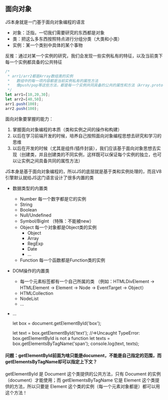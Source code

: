 ## 面向对象
JS本身就是一门基于面向对象编程的语言
- 对象：泛指，一切我们需要研究的东西都是对象
- 类：把这么多东西按照特点进行分组分类（大类和小类）
- 实例：某一个类别中具体的某个事物

反推：通过对某一个实例的研究，我们会发现一些实例私有的特征，以及当前类下每一个实例都具备的公共特征

```javascript
/*
 * arr1/arr2都是Array数组类的实例
 *   数组中的每一项内容都是当前实例私有的属性方法
 *   像push/pop等这些方法，都是每一个实例共同具备的公共的属性和方法（Array.prototype）
 */
let arr1=[10,20,30];
let arr2=[40,50];
arr1.push(100);
arr2.push(100);
```

面向对象要掌握的能力：

1. 掌握面向对象编程的本质（类和实例之间的操作和构建）
2. 以后在学习前端开发的时候，培养自己按照面向对象编程思想去研究和学习的思维
3. 以后在开发的时候（尤其是组件/插件封装），我们应该基于面向对象思想去实现（创建类，并且创建类的不同实例，这样既可以保证每个实例的独立，也可以让实例之间具备共同的属性方法）

JS本身是基于面向对象编程的，所以JS的底层就是基于类和实例处理的，而且V8引擎默认就给JS这门语言设计了很多内置的类
- 数据类型的内置类
	+ Number 每一个数字都是它的实例
	+ String
	+ Boolean
	+ Null/Undefined
	+ Symbol/BigInt （特殊：不能被new）
	+ Object 每一个对象都是Object类的实例
		+ Object
		+ Array
		+ RegExp
		+ Date
		+ ...
	+ Function 每一个函数都是Function类的实例
- DOM操作的内置类
	+ 每一个元素标签都有一个自己所属的类 （例如：HTMLDivElement -> HTMLElement -> Element -> Node -> EventTarget -> Object）
	+ HTMLCollection
	+ NodeList
	+ ...
- ...


	let box = document.getElementById('box');
	
	let text = box.getElementById('text'); //=>Uncaught TypeError: box.getElementById is not a function
	let texts = box.getElementsByTagName('span');
	console.log(text, texts);

#### 问题：getElementById前面为啥只能是document，不能是自己指定的范围，而getElementsByTagName却可以指定上下文？

getElementById 是 Document 这个类提供的公共方法，只有 Document 的实例（document）才能使用；而 getElementsByTagName 它是 Element 这个类提供的方法，所以只要是 Element 这个类的实例（每一个元素对象都是）都可以用这个方法！ 